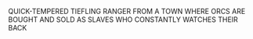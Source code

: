 QUICK-TEMPERED TIEFLING RANGER FROM A TOWN WHERE ORCS ARE BOUGHT AND SOLD AS SLAVES WHO CONSTANTLY WATCHES THEIR BACK
